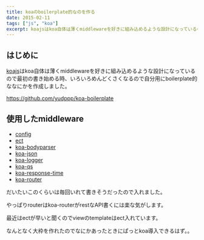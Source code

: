 ```yaml
---
title: koaのboilerplate的なのを作る
date: 2015-02-11
tags: ["js", "koa"]
excerpt: koajsはkoa自体は薄くmiddlewareを好きに組み込めるような設計になっているので最初の書き始める時、いろいろめんどくさくなるので自分用にboilerplate的ななにかを作成しました。
---
```


## はじめに
[koajs](http://koajs.com/)はkoa自体は薄くmiddlewareを好きに組み込めるような設計になっているので最初の書き始める時、いろいろめんどくさくなるので自分用にboilerplate的ななにかを作成しました。

https://github.com/yudppp/koa-boilerplate

## 使用したmiddleware
- [config](https://github.com/lorenwest/node-config)
- [ect](https://github.com/baryshev/ect)
- [koa-bodyparser](https://github.com/koajs/bodyparser)
- [koa-json](https://github.com/koajs/json)
- [koa-logger](https://github.com/koajs/logger)
- [koa-qs](https://github.com/koajs/qs)
- [koa-response-time](https://github.com/koajs/response-time)
- [koa-router](https://github.com/alexmingoia/koa-router)


だいたいこのくらいは毎回いれて書きそうだったので入れました。

やっぱりrouterはkoa-routerがrestなAPI書くには楽な気がします。

最近はectが早いと聞くのでviewのtemplateはect入れています。

なんとなく大枠を作れたのでなにかあったときにぱっとkoa導入できるはず。。
